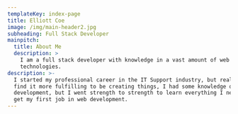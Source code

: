 ```yaml
---
templateKey: index-page
title: Elliott Coe
image: /img/main-header2.jpg
subheading: Full Stack Developer
mainpitch:
  title: About Me
  description: >
    I am a full stack developer with knowledge in a vast amount of web
    technologies. 
description: >-
  I started my professional career in the IT Support industry, but realised I
  find it more fulfilling to be creating things, I had some knowledge of web
  development, but I went strength to strength to learn everything I needed by
  get my first job in web development.
---
```


